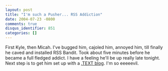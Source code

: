 ```yaml
---
layout: post
title: "I'm such a Pusher... RSS Addiction"
date: 2004-07-23 -0800
comments: true
disqus_identifier: 851
categories: []
---
```

First Kyle, then Micah. I've bugged him, cajoled him, annoyed him, till
finally he caved and installed RSS Bandit. Took about five minutes
before he became a full fledged addict. I have a feeling he'll be up
really late tonight. Next step is to get him set up with a [.TEXT
blog](http://dottextwiki.scottwater.com/). I'm so eeeeevil.

